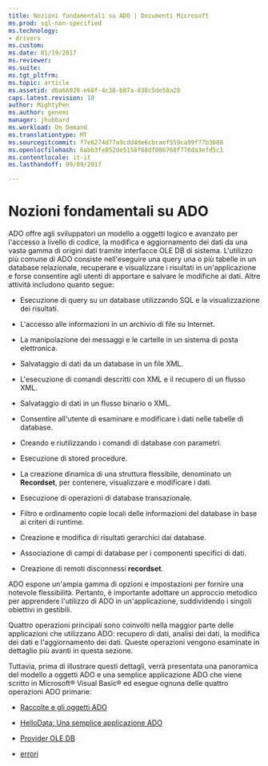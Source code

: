 ```yaml
---
title: Nozioni fondamentali su ADO | Documenti Microsoft
ms.prod: sql-non-specified
ms.technology:
- drivers
ms.custom: 
ms.date: 01/19/2017
ms.reviewer: 
ms.suite: 
ms.tgt_pltfrm: 
ms.topic: article
ms.assetid: d6a66928-e68f-4c38-b87a-838c5de50a28
caps.latest.revision: 10
author: MightyPen
ms.author: genemi
manager: jhubbard
ms.workload: On Demand
ms.translationtype: MT
ms.sourcegitcommit: f7e6274d77a9cdd4de6cbcaef559ca99f77b3608
ms.openlocfilehash: 6abb3fe852de5158f68df086768f776da3efd5c1
ms.contentlocale: it-it
ms.lasthandoff: 09/09/2017

---
```

# <a name="ado-fundamentals"></a>Nozioni fondamentali su ADO
ADO offre agli sviluppatori un modello a oggetti logico e avanzato per l'accesso a livello di codice, la modifica e aggiornamento dei dati da una vasta gamma di origini dati tramite interfacce OLE DB di sistema. L'utilizzo più comune di ADO consiste nell'eseguire una query una o più tabelle in un database relazionale, recuperare e visualizzare i risultati in un'applicazione e forse consentire agli utenti di apportare e salvare le modifiche ai dati. Altre attività includono quanto segue:  
  
-   Esecuzione di query su un database utilizzando SQL e la visualizzazione dei risultati.  
  
-   L'accesso alle informazioni in un archivio di file su Internet.  
  
-   La manipolazione dei messaggi e le cartelle in un sistema di posta elettronica.  
  
-   Salvataggio di dati da un database in un file XML.  
  
-   L'esecuzione di comandi descritti con XML e il recupero di un flusso XML.  
  
-   Salvataggio di dati in un flusso binario o XML.  
  
-   Consentire all'utente di esaminare e modificare i dati nelle tabelle di database.  
  
-   Creando e riutilizzando i comandi di database con parametri.  
  
-   Esecuzione di stored procedure.  
  
-   La creazione dinamica di una struttura flessibile, denominato un **Recordset**, per contenere, visualizzare e modificare i dati.  
  
-   Esecuzione di operazioni di database transazionale.  
  
-   Filtro e ordinamento copie locali delle informazioni del database in base ai criteri di runtime.  
  
-   Creazione e modifica di risultati gerarchici dai database.  
  
-   Associazione di campi di database per i componenti specifici di dati.  
  
-   Creazione di remoti disconnessi **recordset**.  
  
 ADO espone un'ampia gamma di opzioni e impostazioni per fornire una notevole flessibilità. Pertanto, è importante adottare un approccio metodico per apprendere l'utilizzo di ADO in un'applicazione, suddividendo i singoli obiettivi in gestibili.  
  
 Quattro operazioni principali sono coinvolti nella maggior parte delle applicazioni che utilizzano ADO: recupero di dati, analisi dei dati, la modifica dei dati e l'aggiornamento dei dati. Queste operazioni vengono esaminate in dettaglio più avanti in questa sezione.  
  
 Tuttavia, prima di illustrare questi dettagli, verrà presentata una panoramica del modello a oggetti ADO e una semplice applicazione ADO che viene scritto in Microsoft® Visual Basic® ed esegue ognuna delle quattro operazioni ADO primarie:  
  
-   [Raccolte e gli oggetti ADO](../../../ado/guide/data/ado-objects-and-collections.md)  
  
-   [HelloData: Una semplice applicazione ADO](../../../ado/guide/data/hellodata-a-simple-ado-application.md)  
  
-   [Provider OLE DB](../../../ado/guide/data/ole-db-providers-ado.md)  
  
-   [errori](../../../ado/guide/data/errors-ado.md)


